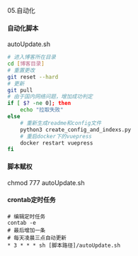 05.自动化

#### 自动化脚本

autoUpdate.sh

```bash
# 进入博客所在目录
cd [博客目录]
# 重置更改
git reset --hard
# 更新
git pull
# 由于国内网络问题，增加成功判定
if [ $? -ne 0]; then
    echo "拉取失败"
else
    # 重新生成readme和config文件
    python3 create_config_and_indexs.py
    # 重启docker下的vuepress
    docker restart vuepress
fi
```



#### 脚本赋权

chmod 777 autoUpdate.sh



#### crontab定时任务

```shell
# 编辑定时任务
contab -e
# 最后增加一条
# 每天凌晨三点自动更新
* 3 * * * sh [脚本路径]/autoUpdate.sh
```

